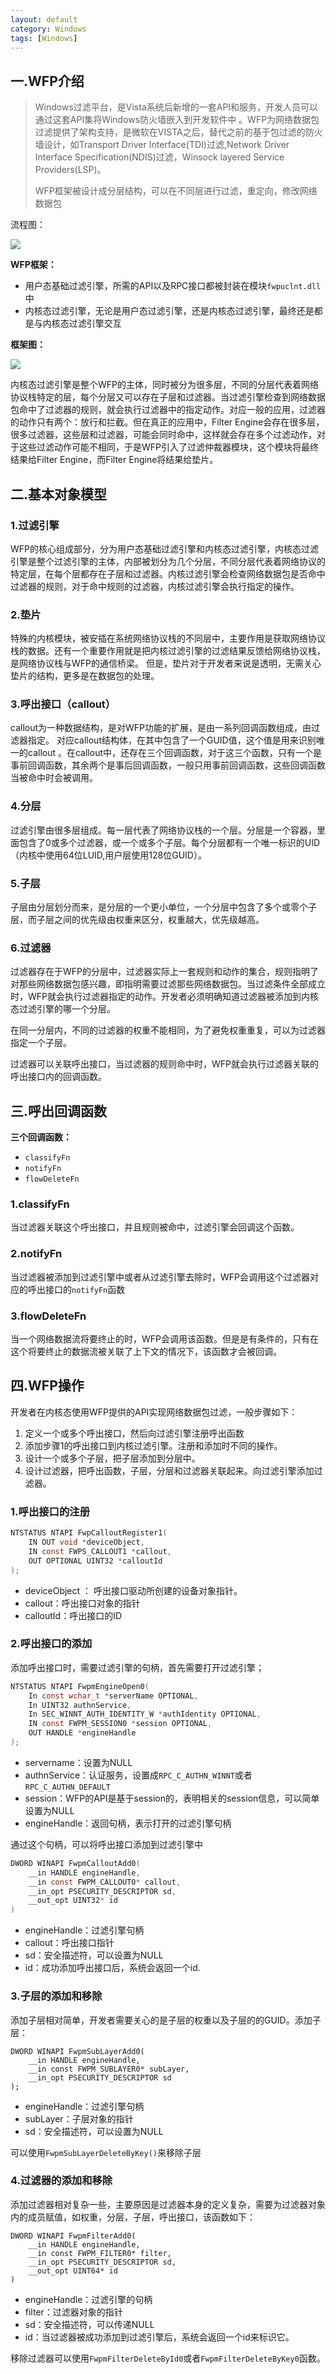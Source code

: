```yaml
---
layout: default
category: Windows
tags: [Windows]
---
```


## 一.WFP介绍

> Windows过滤平台，是Vista系统后新增的一套API和服务，开发人员可以通过这套API集将Windows防火墙嵌入到开发软件中 。WFP为网络数据包过滤提供了架构支持，是微软在VISTA之后，替代之前的基于包过滤的防火墙设计，如Transport Driver Interface(TDI)过滤,Network Driver Interface Specification(NDIS)过滤，Winsock layered Service Providers(LSP)。 
>
> WFP框架被设计成分层结构，可以在不同层进行过滤，重定向，修改网络数据包

流程图：

![](https://www.andseclab.com/wp-content/uploads/2018/08/307940_z2zc7lt10p5qxhu.png)

**WFP框架：**

- 用户态基础过滤引擎，所需的API以及RPC接口都被封装在模块`fwpuclnt.dll`中 
- 内核态过滤引擎，无论是用户态过滤引擎，还是内核态过滤引擎，最终还是都是与内核态过滤引擎交互

**框架图：**

![](https://www.andseclab.com/wp-content/uploads/2018/08/15353829071-300x282.png)

内核态过滤引擎是整个WFP的主体，同时被分为很多层，不同的分层代表着网络协议栈特定的层，每个分层又可以存在子层和过滤器。当过滤引擎检查到网络数据包命中了过滤器的规则，就会执行过滤器中的指定动作。对应一般的应用，过滤器的动作只有两个：放行和拦截。但在真正的应用中，Filter Engine会存在很多层，很多过滤器，这些层和过滤器，可能会同时命中，这样就会存在多个过滤动作，对于这些过滤动作可能不相同，于是WFP引入了过滤仲裁器模块，这个模块将最终结果给Filter Engine，而Filter Engine将结果给垫片。 

## 二.基本对象模型

### 1.过滤引擎

WFP的核心组成部分，分为用户态基础过滤引擎和内核态过滤引擎，内核态过滤引擎是整个过滤引擎的主体，内部被划分为几个分层，不同分层代表着网络协议的特定层，在每个层都存在子层和过滤器。内核过滤引擎会检查网络数据包是否命中过滤器的规则，对于命中规则的过滤器，内核过滤引擎会执行指定的操作。

### 2.垫片

特殊的内核模块，被安插在系统网络协议栈的不同层中，主要作用是获取网络协议栈的数据。还有一个重要作用就是把内核过滤引擎的过滤结果反馈给网络协议栈，是网络协议栈与WFP的通信桥梁。 但是，垫片对于开发者来说是透明，无需关心垫片的结构，更多是在数据包的处理。

### 3.呼出接口（callout）

callout为一种数据结构，是对WFP功能的扩展，是由一系列回调函数组成，由过滤器指定。 对应callout结构体，在其中包含了一个GUID值，这个值是用来识别唯一的callout 。在callout中，还存在三个回调函数，对于这三个函数，只有一个是事前回调函数，其余两个是事后回调函数，一般只用事前回调函数，这些回调函数当被命中时会被调用。 

### 4.分层

过滤引擎由很多层组成。每一层代表了网络协议栈的一个层。分层是一个容器，里面包含了0或多个过滤器，或一个或多个子层。每个分层都有一个唯一标识的UID（内核中使用64位LUID,用户层使用128位GUID）。 

### 5.子层

子层由分层划分而来，是分层的一个更小单位，一个分层中包含了多个或零个子层，而子层之间的优先级由权重来区分，权重越大，优先级越高。 

### 6.过滤器

过滤器存在于WFP的分层中，过滤器实际上一套规则和动作的集合，规则指明了对那些网络数据包感兴趣，即指明需要过滤那些网络数据包。当过滤条件全部成立时，WFP就会执行过滤器指定的动作。开发者必须明确知道过滤器被添加到内核态过滤引擎的哪一个分层。

在同一分层内，不同的过滤器的权重不能相同，为了避免权重重复，可以为过滤器指定一个子层。

过滤器可以关联呼出接口，当过滤器的规则命中时，WFP就会执行过滤器关联的呼出接口内的回调函数。

## 三.呼出回调函数

**三个回调函数：**

- `classifyFn`
- `notifyFn`
- `flowDeleteFn`

### 1.classifyFn

当过滤器关联这个呼出接口，并且规则被命中，过滤引擎会回调这个函数。

### 2.notifyFn

当过滤器被添加到过滤引擎中或者从过滤引擎去除时，WFP会调用这个过滤器对应的呼出接口的`notifyFn`函数

### 3.flowDeleteFn

当一个网络数据流将要终止的时，WFP会调用该函数。但是是有条件的，只有在这个将要终止的数据流被关联了上下文的情况下，该函数才会被回调。

## 四.WFP操作

开发者在内核态使用WFP提供的API实现网络数据包过滤，一般步骤如下：

1. 定义一个或多个呼出接口，然后向过滤引擎注册呼出函数
2. 添加步骤1的呼出接口到内核过滤引擎。注册和添加时不同的操作。
3. 设计一个或多个子层，把子层添加到分层中。
4. 设计过滤器，把呼出函数，子层，分层和过滤器关联起来。向过滤引擎添加过滤器。

### 1.呼出接口的注册

```c
NTSTATUS NTAPI FwpCalloutRegister1(
    IN OUT void *deviceObject,
    IN const FWPS_CALLOUT1 *callout,
    OUT OPTIONAL UINT32 *calloutId
);
```

- deviceObject ： 呼出接口驱动所创建的设备对象指针。
- callout：呼出接口对象的指针
- calloutId：呼出接口的ID

### 2.呼出接口的添加

添加呼出接口时，需要过滤引擎的句柄，首先需要打开过滤引擎；

```c
NTSTATUS NTAPI FwpmEngineOpen0(
	In const wchar_t *serverName OPTIONAL,
	In UINT32 authnService,
	In SEC_WINNT_AUTH_IDENTITY_W *authIdentity OPTIONAL,
	IN const FWPM_SESSION0 *session OPTIONAL,
	OUT HANDLE *engineHandle
);
```

- servername：设置为NULL
- authnService：认证服务，设置成`RPC_C_AUTHN_WINNT`或者`RPC_C_AUTHN_DEFAULT`
- session：WFP的API是基于session的，表明相关的session信息，可以简单设置为NULL
- engineHandle：返回句柄，表示打开的过滤引擎句柄

通过这个句柄，可以将呼出接口添加到过滤引擎中

```c
DWORD WINAPI FwpmCalloutAdd0(
	__in HANDLE engineHandle,
    __in const FWPM_CALLOUT0* callout,
    __in_opt PSECURITY_DESCRIPTOR sd,
    __out_opt UINT32* id
)
```

- engineHandle：过滤引擎句柄
- callout：呼出接口指针
- sd：安全描述符，可以设置为NULL
- id：成功添加呼出接口后，系统会返回一个id.

### 3.子层的添加和移除

添加子层相对简单，开发者需要关心的是子层的权重以及子层的的GUID。添加子层：

```
DWORD WINAPI FwpmSubLayerAdd0(
	__in HANDLE engineHandle,
	__in const FWPM_SUBLAYER0* subLayer,
	__in_opt PSECURITY_DESCRIPTOR sd
);
```

- engineHandle：过滤引擎句柄
- subLayer：子层对象的指针
- sd：安全描述符，可以设置为NULL

可以使用`FwpmSubLayerDeleteByKey()`来移除子层

### 4.过滤器的添加和移除

添加过滤器相对复杂一些，主要原因是过滤器本身的定义复杂，需要为过滤器对象内的成员赋值，如权重，分层，子层，呼出接口，该函数如下：

```
DWORD WINAPI FwpmFilterAdd0(
	__in HANDLE engineHandle,
	__in const FWPM_FILTER0* filter,
	__in_opt PSECURITY_DESCRIPTOR sd,
	__out_opt UINT64* id
)
```

- engineHandle：过滤引擎的句柄
- filter：过滤器对象的指针
- sd：安全描述符，可以传递NULL
- id：当过滤器被成功添加到过滤引擎后，系统会返回一个id来标识它。

移除过滤器可以使用`FwpmFilterDeleteById0`或者`FwpmFilterDeleteByKey0`函数。